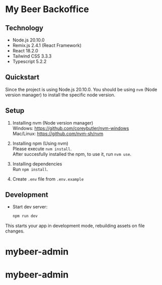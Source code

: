 # My Beer Backoffice

## Technology

- Node.js 20.10.0
- Remix.js 2.4.1 (React Framework)
- React 18.2.0
- Tailwind CSS 3.3.3
- Typescript 5.2.2

## Quickstart

Since the project is using Node.js 20.10.0. You should be using `nvm` (Node version manager) to install the specific node version.

## Setup

1. Installing nvm (Node version manager) \
   Windows: https://github.com/coreybutler/nvm-windows \
   Mac/Linux: https://github.com/nvm-sh/nvm

2. Installing npm (Using nvm) \
   Please execute `nvm install`. \
   After succesfully installed the npm, to use it, run `nvm use`.

3. Installing dependencies \
   Run `npm install`.

4. Create `.env` file from `.env.example`

## Development

- Start dev server:

  ```sh
  npm run dev
  ```

This starts your app in development mode, rebuilding assets on file changes.
# mybeer-admin
# mybeer-admin
